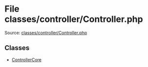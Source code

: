 File classes/controller/Controller.php
=========

Source: [classes/controller/Controller.php](https://github.com/PrestaShop/PrestaShop/blob/1.6.0.12/classes/controller/Controller.php)


Classes
-------

* [ControllerCore](class.ControllerCore.md)

